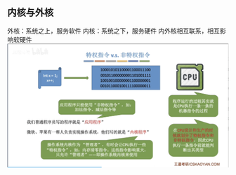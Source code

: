 

## 内核与外核
外核：系统之上，服务软件
内核：系统之下，服务硬件
内外核相互联系，相互影响软硬件
![输入图片说明](/imgs/2025-07-25/E0mlO53yav80rf4z.png)
<!--stackedit_data:
eyJoaXN0b3J5IjpbLTE5MDk5NjEzMjhdfQ==
-->